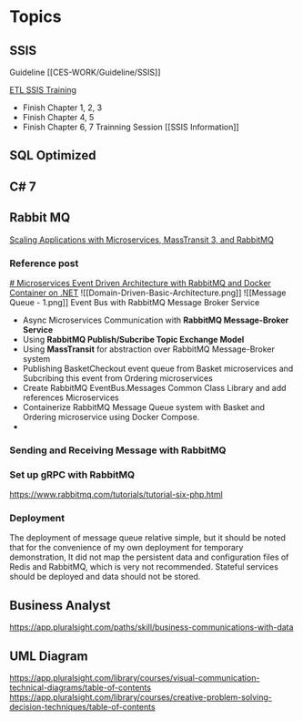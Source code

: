 
# Topics

## SSIS
Guideline [[CES-WORK/Guideline/SSIS]]

[ETL SSIS Training](https://app.pluralsight.com/course-player?clipId=c6d0d353-a4f1-4afc-bf8c-85afd4b28330)
- Finish Chapter 1, 2, 3
- Finish Chapter 4, 5
- Finish Chapter 6, 7
Trainning Session [[SSIS Information]]
## SQL Optimized

## C# 7

## Rabbit MQ
[Scaling Applications with Microservices, MassTransit 3, and RabbitMQ](https://app.pluralsight.com/courses/ba535ec9-f3b9-4f88-9767-b37fe64d82c8/table-of-contents)

### Reference post
[# Microservices Event Driven Architecture with RabbitMQ and Docker Container on .NET](https://medium.com/aspnetrun/microservices-event-driven-architecture-with-rabbitmq-and-docker-container-on-net-968d73052cbb)
![[Domain-Driven-Basic-Architecture.png]]
![[Message Queue - 1.png]]
Event Bus with RabbitMQ Message Broker Service
- Async Microservices Communication with **RabbitMQ Message-Broker Service**
- Using **RabbitMQ Publish/Subcribe Topic Exchange Model**
- Using **MassTransit** for abstraction over RabbitMQ Message-Broker system
- Publishing BasketCheckout event queue from Basket microservices and Subcribing this event from Ordering microservices
- Create RabbitMQ EventBus.Messages Common Class Library and add references Microservices
- Containerize RabbitMQ Message Queue system with Basket and Ordering microservice using Docker Compose.
- 


### Sending and Receiving Message with RabbitMQ

### Set up gRPC with RabbitMQ
https://www.rabbitmq.com/tutorials/tutorial-six-php.html


### Deployment
The deployment of message queue relative simple, but it should be noted that for the convenience of my own deployment for temporary demonstration, It did not map the persistent data and configuration files of Redis and RabbitMQ, which is very not recommended. Stateful services should be deployed and data should not be stored.

## Business Analyst
https://app.pluralsight.com/paths/skill/business-communications-with-data


## UML Diagram

https://app.pluralsight.com/library/courses/visual-communication-technical-diagrams/table-of-contents
https://app.pluralsight.com/library/courses/creative-problem-solving-decision-techniques/table-of-contents

